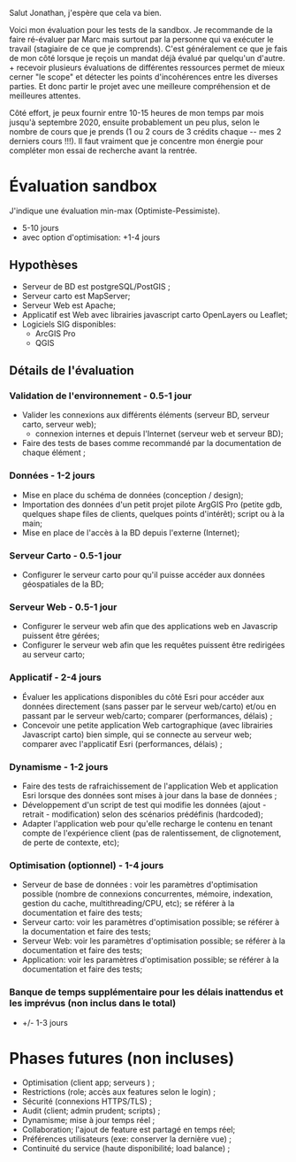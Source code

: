 Salut Jonathan, j'espère que cela va bien. 

Voici mon évaluation pour les tests de la sandbox. Je recommande de la faire ré-évaluer par Marc mais surtout par la personne qui va exécuter le travail (stagiaire de ce que je comprends). C'est généralement ce que je fais de mon côté lorsque je reçois un mandat déjà évalué par quelqu'un d'autre. + recevoir plusieurs évaluations de différentes ressources permet de mieux cerner "le scope" et détecter les points d'incohérences entre les diverses parties. Et donc partir le projet avec une meilleure compréhension et de meilleures attentes.

Côté effort, je peux fournir entre 10-15 heures de mon temps par mois jusqu'à septembre 2020, ensuite probablement un peu plus, selon le nombre de cours que je prends (1 ou 2 cours de 3 crédits chaque -- mes 2 derniers cours !!!). Il faut vraiment que je concentre mon énergie pour compléter mon essai de recherche avant la rentrée. 

# Évaluation sandbox

J'indique une évaluation min-max (Optimiste-Pessimiste). 
* 5-10 jours
* avec option d'optimisation: +1-4 jours
## Hypothèses
* Serveur de BD est postgreSQL/PostGIS ;
* Serveur carto est MapServer;
* Serveur Web est Apache;
* Applicatif est Web avec librairies javascript carto OpenLayers ou Leaflet;
* Logiciels SIG disponibles: 
  * ArcGIS Pro
  * QGIS
## Détails  de l'évaluation
### Validation de l'environnement - 0.5-1 jour
* Valider les connexions aux différents éléments (serveur BD, serveur carto, serveur web); 
  * connexion internes et depuis l'Internet (serveur web et serveur BD); 
* Faire des tests de bases comme recommandé par la documentation de chaque élément ; 
### Données - 1-2 jours
* Mise en place du schéma de données (conception / design); 
* Importation des données d'un petit projet pilote ArgGIS Pro (petite gdb, quelques shape files de clients, quelques points d'intérêt); script ou à la main; 
* Mise en place de l'accès à la BD depuis l'externe (Internet); 
### Serveur Carto - 0.5-1 jour
* Configurer le serveur carto pour qu'il puisse accéder aux données géospatiales de la BD; 

### Serveur Web - 0.5-1 jour
* Configurer le serveur web afin que des applications web en Javascrip puissent être gérées; 
* Configurer le serveur web afin que les requêtes puissent être redirigées au serveur carto; 

### Applicatif - 2-4 jours
* Évaluer les applications disponibles du côté Esri pour accéder aux données directement (sans passer par le serveur web/carto) et/ou en passant par le serveur web/carto; comparer (performances, délais) ; 
* Concevoir une petite application Web cartographique (avec librairies Javascript carto) bien simple, qui se connecte au serveur web; comparer avec l'applicatif Esri (performances, délais) ; 
### Dynamisme - 1-2 jours
* Faire des tests de rafraichissement de l'application Web et application Esri lorsque des données sont mises à jour dans la base de données ;
* Développement d'un script de test qui modifie les données (ajout - retrait - modification) selon des scénarios prédéfinis (hardcoded); 
* Adapter l'application web pour qu'elle recharge le contenu en tenant compte de l'expérience client (pas de ralentissement, de clignotement, de perte de contexte, etc);  
### Optimisation (optionnel) - 1-4 jours
* Serveur de base de données : voir les paramètres d'optimisation possible (nombre de connexions concurrentes, mémoire, indexation, gestion du cache, multithreading/CPU, etc); se référer à la documentation et faire des tests; 
* Serveur carto: voir les paramètres d'optimisation possible; se référer à la documentation et faire des tests; 
* Serveur Web: voir les paramètres d'optimisation possible; se référer à la documentation et faire des tests; 
* Application: voir les paramètres d'optimisation possible; se référer à la documentation et faire des tests; 
### Banque de temps supplémentaire pour les délais inattendus et les imprévus (non inclus dans le total)
* +/- 1-3 jours
# Phases futures (non incluses)
* Optimisation (client app; serveurs ) ;
* Restrictions (role; accès aux features selon le login) ;
* Sécurité (connexions HTTPS/TLS) ; 
* Audit (client; admin prudent; scripts) ;
* Dynamisme; mise à jour temps réel ;
* Collaboration; l'ajout de feature est partagé en temps réel; 
* Préférences utilisateurs (exe: conserver la dernière vue) ;
* Continuité du service (haute disponibilité; load balance) ;
